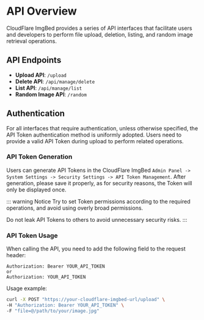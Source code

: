# API Overview

CloudFlare ImgBed provides a series of API interfaces that facilitate users and developers to perform file upload, deletion, listing, and random image retrieval operations.

## API Endpoints
- **Upload API**: `/upload`
- **Delete API**: `/api/manage/delete`
- **List API**: `/api/manage/list`
- **Random Image API**: `/random`

## Authentication

For all interfaces that require authentication, unless otherwise specified, the API Token authentication method is uniformly adopted. Users need to provide a valid API Token during upload to perform related operations.

### API Token Generation

Users can generate API Tokens in the CloudFlare ImgBed `Admin Panel -> System Settings -> Security Settings -> API Token Management`. After generation, please save it properly, as for security reasons, the Token will only be displayed once.

::: warning Notice
Try to set Token permissions according to the required operations, and avoid using overly broad permissions.

Do not leak API Tokens to others to avoid unnecessary security risks.
:::

### API Token Usage

When calling the API, you need to add the following field to the request header:

```http
Authorization: Bearer YOUR_API_TOKEN
or
Authorization: YOUR_API_TOKEN
```

Usage example:

```bash
curl -X POST "https://your-cloudflare-imgbed-url/upload" \
-H "Authorization: Bearer YOUR_API_TOKEN" \
-F "file=@/path/to/your/image.jpg"
```